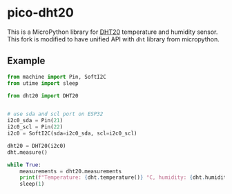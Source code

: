 # pico-dht20

This is a MicroPython library for
[DHT20](http://www.aosong.com/en/products-67.html) temperature and humidity sensor. This fork is modified to have unified API with `dht` library from micropython. 

## Example
```python
from machine import Pin, SoftI2C
from utime import sleep

from dht20 import DHT20


# use sda and scl port on ESP32
i2c0_sda = Pin(21)
i2c0_scl = Pin(22)
i2c0 = SoftI2C(sda=i2c0_sda, scl=i2c0_scl)

dht20 = DHT20(i2c0)
dht.measure()

while True:
    measurements = dht20.measurements
    print(f"Temperature: {dht.temperature()} °C, humidity: {dht.humidity} %RH")
    sleep(1)
